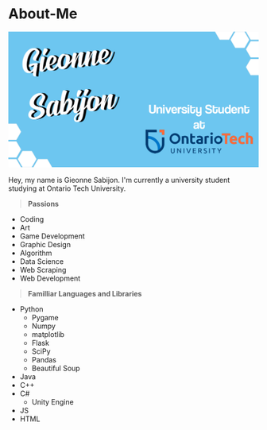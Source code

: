 # About-Me

![alt text](https://raw.githubusercontent.com/gieonneSabijon/gieonneSabijon/main/gieonneSabijonAboutMeBanner.jpg)

Hey, my name is Gieonne Sabijon. I'm currently a university student studying at Ontario Tech University. 

> **Passions**

 - Coding
 - Art
 - Game Development
 - Graphic Design
 - Algorithm
 - Data Science
 - Web Scraping
 - Web Development
 

> **Familliar Languages and Libraries**

 - Python
    - Pygame
    - Numpy
    - matplotlib
    - Flask
    - SciPy
    - Pandas
    - Beautiful Soup
 - Java   
 - C++
 - C#
    - Unity Engine  
 - JS
 - HTML
